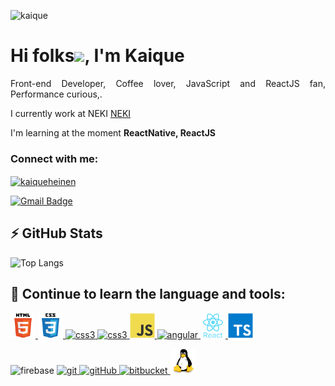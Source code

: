 <p align="left"><img src="https://komarev.com/ghpvc/?username=kaiquegh" alt="kaique" /></p>

<h1 align = "justify"> Hi  folks<img src="https://media.giphy.com/media/hvRJCLFzcasrR4ia7z/giphy.gif" width="25px">, I'm Kaique </h1>
<p align = "justify">Front-end Developer, Coffee lover, JavaScript and ReactJS fan, Performance curious,.</p>

I currently work at NEKI [NEKI](https://neki-it.com.br/)

I'm learning at the moment **ReactNative, ReactJS**


<h3 align="left">Connect with me:</h3>
<p align="left">
<a href="https://linkedin.com/in/kaique-heinen" target="blank"><img align="center" src="
https://icongr.am/devicon/linkedin-original.svg" alt="kaiqueheinen" height="30" width="40" /></a>

[![Gmail Badge](https://img.shields.io/badge/-kaiquegh26@gmail.com-c14438?style=flat-square&logo=Gmail&logoColor=white&link=mailto:kaiquegh26@gmail.com)](mailto:kaiquegh26@gmail.com)

## ⚡ GitHub Stats

![Top Langs](https://github-readme-stats.vercel.app/api/top-langs/?username=kaiquegh&hide=TeX&layout=compact)


##  🚀 Continue to learn the language and tools:
<p align="left"> <a href="https://www.w3schools.com/css/" target="_blank"> 
<img 
src="https://raw.githubusercontent.com/devicons/devicon/master/icons/html5/html5-original-wordmark.svg" alt="html5" width="40" height="40"/> </a> <a href="https://developer.mozilla.org/en/US/docs/Web/JavaScript" target="_blank"> 
<img src="https://raw.githubusercontent.com/devicons/devicon/master/icons/css3/css3-original-wordmark.svg" alt="css3" width="40" height="40"/> </a> <a href="https://dart.dev" target="_blank"> 
<img src="https://icongr.am/devicon/java-original.svg" alt="css3" width="40" height="40"/> </a> <a href="https://docs.oracle.com/en/java/" target="_blank"> 
<img src="https://icongr.am/devicon/csharp-original.svg" alt="css3" width="40" height="40"/> </a> <a href="https://docs.microsoft.com/pt-br/dotnet/csharp/" target="_blank">
 <img src="https://raw.githubusercontent.com/devicons/devicon/master/icons/javascript/javascript-original.svg" alt="javascript" width="40" height="40"/> </a> <a href="https://www.linux.org/" target="_blank">
 <img src="https://icongr.am/devicon/angularjs-original.svg" alt="angular" width="40" height="40"/> </a> <a href="https://angular.io/docs" target="_blank"> 
 <img src="https://raw.githubusercontent.com/devicons/devicon/master/icons/react/react-original-wordmark.svg" alt="react" width="40" height="40"/> </a> <a href="https://redux.js.org" target="_blank"> 
<img src="https://raw.githubusercontent.com/devicons/devicon/master/icons/typescript/typescript-original.svg" alt="typescript" width="40" height="40"/> </a> </p>
<img src="https://www.vectorlogo.zone/logos/firebase/firebase-icon.svg" alt="firebase" width="40" height="40"/> </a> <a href="https://flutter.dev" target="_blank"> 
<img src="https://www.vectorlogo.zone/logos/git-scm/git-scm-icon.svg" alt="git" width="40" height="40"/> </a> <a href="https://www.w3.org/html/" target="_blank"> 
<img src="https://icongr.am/devicon/github-original-wordmark.svg
" alt="gitHub" width="40" height="40"/> </a> <a href="https://github.com/" target="_blank"> 
<img src="
https://icongr.am/devicon/bitbucket-original.svg
" alt="bitbucket" width="40" height="40"/> </a> <a href="https://bitbucket.org/" target="_blank"> <img src="https://raw.githubusercontent.com/devicons/devicon/master/icons/linux/linux-original.svg" alt="linux" width="40" height="40"/> </a> <a href="https://reactjs.org/" target="_blank">



